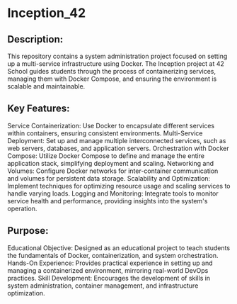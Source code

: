 # Inception_42

## Description:

This repository contains a system administration project focused on setting up a multi-service infrastructure using Docker. The Inception project at 42 School guides students through the process of containerizing services, managing them with Docker Compose, and ensuring the environment is scalable and maintainable.

## Key Features:
Service Containerization: Use Docker to encapsulate different services within containers, ensuring consistent environments.
Multi-Service Deployment: Set up and manage multiple interconnected services, such as web servers, databases, and application servers.
Orchestration with Docker Compose: Utilize Docker Compose to define and manage the entire application stack, simplifying deployment and scaling.
Networking and Volumes: Configure Docker networks for inter-container communication and volumes for persistent data storage.
Scalability and Optimization: Implement techniques for optimizing resource usage and scaling services to handle varying loads.
Logging and Monitoring: Integrate tools to monitor service health and performance, providing insights into the system's operation.

## Purpose:
Educational Objective: Designed as an educational project to teach students the fundamentals of Docker, containerization, and system orchestration.
Hands-On Experience: Provides practical experience in setting up and managing a containerized environment, mirroring real-world DevOps practices.
Skill Development: Encourages the development of skills in system administration, container management, and infrastructure optimization.
